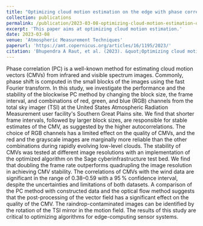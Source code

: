 ```yaml
---
title: "Optimizing cloud motion estimation on the edge with phase correlation and optical flow"
collection: publications
permalink: /publication/2023-03-08-optimizing-cloud-motion-estimation-on-the-edge-with-phase-correlation-and-optical-flow
excerpt: 'This paper aims at optimizing cloud motion estimation.'
date: 2023-03-08
venue: 'Atmospheric Measurement Techniques'
paperurl: 'https://amt.copernicus.org/articles/16/1195/2023/'
citation: 'Bhupendra A Raut, et al. (2023). &quot;Optimizing cloud motion estimation on the edge with phase correlation and optical flow.&quot; <i>Atmospheric Measurement Techniques</i>. 16(5).'
---
```

Phase correlation (PC) is a well-known method for estimating cloud motion vectors (CMVs) from infrared and visible spectrum images. Commonly, phase shift is computed in the small blocks of the images using the fast Fourier transform. In this study, we investigate the performance and the stability of the blockwise PC method by changing the block size, the frame interval, and combinations of red, green, and blue (RGB) channels from the total sky imager (TSI) at the United States Atmospheric Radiation Measurement user facility's Southern Great Plains site. We find that shorter frame intervals, followed by larger block sizes, are responsible for stable estimates of the CMV, as suggested by the higher autocorrelations. The choice of RGB channels has a limited effect on the quality of CMVs, and the red and the grayscale images are marginally more reliable than the other combinations during rapidly evolving low-level clouds. The stability of CMVs was tested at different image resolutions with an implementation of the optimized algorithm on the Sage cyberinfrastructure test bed. We find that doubling the frame rate outperforms quadrupling the image resolution in achieving CMV stability. The correlations of CMVs with the wind data are significant in the range of 0.38–0.59 with a 95 % confidence interval, despite the uncertainties and limitations of both datasets. A comparison of the PC method with constructed data and the optical flow method suggests that the post-processing of the vector field has a significant effect on the quality of the CMV. The raindrop-contaminated images can be identified by the rotation of the TSI mirror in the motion field. The results of this study are critical to optimizing algorithms for edge-computing sensor systems.
